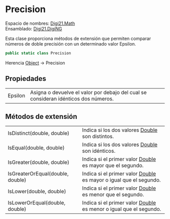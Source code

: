 # Precision

Espacio de nombres: [Digi21.Math](/digi3d-net/programacion/.net/referencia/digi21.diging/digi21.math/)  
Ensamblado: [Digi21.DigiNG](/digi3d-net/programacion/.net/referencia/digi21.diging.plugin/digi21.diging/)

Esta clase proporciona métodos de extensión que permiten comparar números de doble precisión con un determinado valor Epsilon.

```csharp
public static class Precision
```

Herencia [Object](https://docs.microsoft.com/en-us/dotnet/api/system.object?view=net-5.0) → Precision

## Propiedades

|  |  |
| :--- | :--- |
| Epsilon | Asigna o devuelve el valor por debajo del cual se consideran idénticos dos números. |

## Métodos de extensión

|  |  |
| :--- | :--- |
| IsDistinct\(double, double\) | Indica si los dos valores [Double](https://docs.microsoft.com/en-us/dotnet/api/system.double?view=net-5.0) son distintos. |
| IsEqual\(double, double\) | Indica si los dos valores [Double](https://docs.microsoft.com/en-us/dotnet/api/system.double?view=net-5.0) son idénticos. |
| IsGreater\(double, double\) | Indica si el primer valor [Double](https://docs.microsoft.com/en-us/dotnet/api/system.double?view=net-5.0) es mayor que el segundo. |
| IsGreaterOrEqual\(double, double\) | Indica si el primer valor [Double](https://docs.microsoft.com/en-us/dotnet/api/system.double?view=net-5.0) es mayor o igual que el segundo. |
| IsLower\(double, double\) | Indica si el primer valor [Double](https://docs.microsoft.com/en-us/dotnet/api/system.double?view=net-5.0) es menor que el segundo. |
| IsLowerOrEqual\(double, double\) | Indica si el primer valor [Double](https://docs.microsoft.com/en-us/dotnet/api/system.double?view=net-5.0) es menor o igual que el segundo. |

